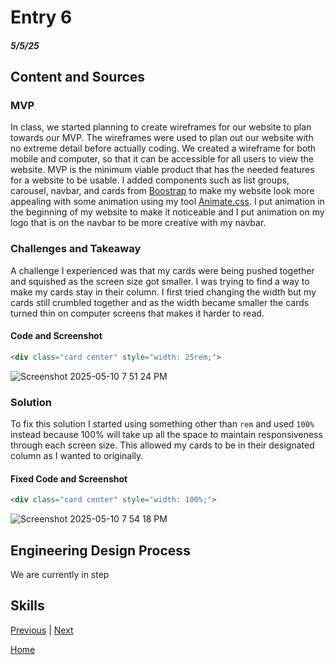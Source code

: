 # Entry 6
##### 5/5/25

## Content and Sources
### MVP
In class, we started planning to create wireframes for our website to plan towards our MVP. The wireframes were used to plan out our website with no extreme detail before actually coding.  We created a wireframe for both mobile and computer, so that it can be accessible for all users to view the website. MVP is the minimum viable product that has the needed features for a website to be usable. I added components such as list groups, carousel, navbar, and cards from [Boostrap](https://getbootstrap.com/) to make my website look more appealing with some animation using my tool [Animate.css](https://animate.style/). I put animation in the beginning of my website to make it noticeable and I put animation on my logo that is on the navbar to be more creative with my navbar.
### Challenges and Takeaway
A challenge I experienced was that my cards were being pushed together and squished as the screen size got smaller. I was trying to find a way to make my cards stay in their column. I first tried changing the width but my cards still crumbled together and as the width became smaller the cards turned thin on computer screens that makes it harder to read.
#### Code and Screenshot
```HTML
<div class="card center" style="width: 25rem;">
```

![Screenshot 2025-05-10 7 51 24 PM](https://github.com/user-attachments/assets/62335614-c92d-405b-a77b-2608f2b5ff63)
### Solution
To fix this solution I started using something other than `rem` and used `100%` instead because 100% will take up all the space to maintain responsiveness through each screen size. This allowed my cards to be in their designated column as I wanted to originally. 
#### Fixed Code and Screenshot
```HTML
<div class="card center" style="width: 100%;">
```
![Screenshot 2025-05-10 7 54 18 PM](https://github.com/user-attachments/assets/1186eceb-11e0-42a9-94a2-2b296da8f1c1)

## Engineering Design Process
We are currently in step
## Skills

[Previous](entry05.md) | [Next](entry07.md)

[Home](../README.md)

